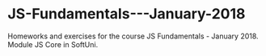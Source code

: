 # JS-Fundamentals---January-2018
Homeworks and exercises for the course JS Fundamentals - January 2018. Module JS Core in SoftUni.
